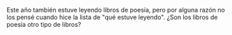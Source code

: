 <html><body><p>Este año también estuve leyendo libros de poesía, pero por alguna razón no los pensé cuando hice la lista de "qué estuve leyendo". ¿Son los libros de poesía otro tipo de libros?</p></body></html>